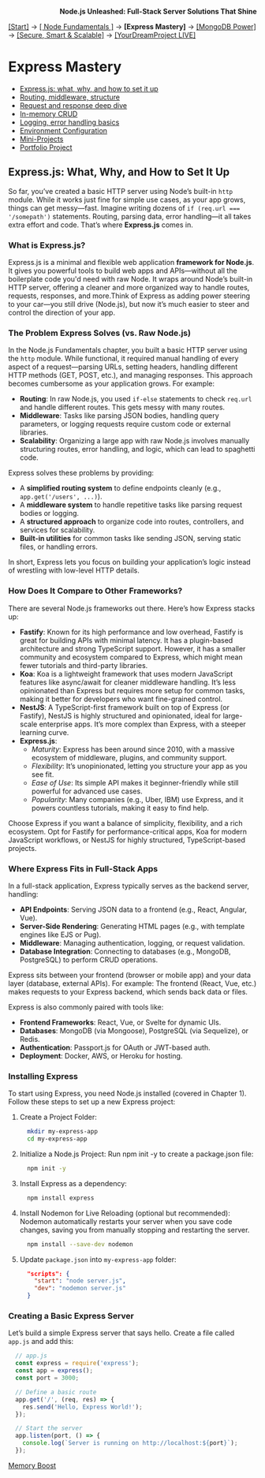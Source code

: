 **<p align="right">Node.js Unleashed: Full-Stack Server Solutions That Shine</p>**

[[Start]](../Introduction.md) → [[ Node Fundamentals ]](../chapter-01/1-1.md) → **[Express Mastery]** → [[MongoDB Power]](../chapter-03/3-1.md) → [[Secure, Smart & Scalable]](../chapter-04/4-1.md) → [[YourDreamProject LIVE]](../chapter-05/5-1.md)

# Express Mastery
* [Express.js: what, why, and how to set it up](#expressjs-what-why-and-how-to-set-it-up)
* [Routing, middleware, structure](2-2.md)
* [Request and response deep dive](2-3.md)
* [In-memory CRUD](2-4.md)
* [Logging, error handling basics](2-5.md)
* [Environment Configuration](2-6.md)
* [Mini-Projects](2-7.md)
* [Portfolio Project](2-8.md)

## Express.js: What, Why, and How to Set It Up

So far, you’ve created a basic HTTP server using Node’s built-in `http` module. While it works just fine for simple use cases, as your app grows, things can get messy—fast. Imagine writing dozens of `if (req.url === '/somepath')` statements. Routing, parsing data, error handling—it all takes extra effort and code.
That’s where **Express.js** comes in.

### What is Express.js?

Express.js is a minimal and flexible web application **framework for Node.js**. It gives you powerful tools to build web apps and APIs—without all the boilerplate code you'd need with raw Node. It wraps around Node’s built-in HTTP server, offering a cleaner and more organized way to handle routes, requests, responses, and more.Think of Express as adding power steering to your car—you still drive (Node.js), but now it’s much easier to steer and control the direction of your app.

### The Problem Express Solves (vs. Raw Node.js)

In the Node.js Fundamentals chapter, you built a basic HTTP server using the `http` module. While functional, it required manual handling of every aspect of a request—parsing URLs, setting headers, handling different HTTP methods (GET, POST, etc.), and managing responses. This approach becomes cumbersome as your application grows. For example:<br />
- **Routing**: In raw Node.js, you used `if-else` statements to check `req.url` and handle different routes. This gets messy with many routes.
- **Middleware**: Tasks like parsing JSON bodies, handling query parameters, or logging requests require custom code or  external libraries.
- **Scalability**: Organizing a large app with raw Node.js involves manually structuring routes, error handling, and logic, which can lead to spaghetti code.

Express solves these problems by providing:<br />
- A **simplified routing system** to define endpoints cleanly (e.g., `app.get('/users', ...)`).
- A **middleware system** to handle repetitive tasks like parsing request bodies or logging.
- A **structured approach** to organize code into routes, controllers, and services for scalability.
- **Built-in utilities** for common tasks like sending JSON, serving static files, or handling errors.

In short, Express lets you focus on building your application’s logic instead of wrestling with low-level HTTP details.

### How Does It Compare to Other Frameworks?

There are several Node.js frameworks out there. Here’s how Express stacks up:<br />
- **Fastify**: Known for its high performance and low overhead, Fastify is great for building APIs with minimal latency. It has a plugin-based architecture and strong TypeScript support. However, it has a smaller community and ecosystem compared to Express, which might mean fewer tutorials and third-party libraries.
- **Koa**: Koa is a lightweight framework that uses modern JavaScript features like async/await for cleaner middleware handling. It’s less opinionated than Express but requires more setup for common tasks, making it better for developers who want fine-grained control.
- **NestJS**: A TypeScript-first framework built on top of Express (or Fastify), NestJS is highly structured and opinionated, ideal for large-scale enterprise apps. It’s more complex than Express, with a steeper learning curve.
- **Express.js**:
  - *Maturity*: Express has been around since 2010, with a massive ecosystem of middleware, plugins, and community support.
  - *Flexibility*: It’s unopinionated, letting you structure your app as you see fit.
  - *Ease of Use*: Its simple API makes it beginner-friendly while still powerful for advanced use cases.
  - *Popularity*: Many companies (e.g., Uber, IBM) use Express, and it powers countless tutorials, making it easy to find help.
 
Choose Express if you want a balance of simplicity, flexibility, and a rich ecosystem. Opt for Fastify for performance-critical apps, Koa for modern JavaScript workflows, or NestJS for highly structured, TypeScript-based projects.

### Where Express Fits in Full-Stack Apps

In a full-stack application, Express typically serves as the backend server, handling:
- **API Endpoints**: Serving JSON data to a frontend (e.g., React, Angular, Vue).
- **Server-Side Rendering**: Generating HTML pages (e.g., with template engines like EJS or Pug).
- **Middleware**: Managing authentication, logging, or request validation.
- **Database Integration**: Connecting to databases (e.g., MongoDB, PostgreSQL) to perform CRUD operations.

Express sits between your frontend (browser or mobile app) and your data layer (database, external APIs). For example:
The frontend (React, Vue, etc.) makes requests to your Express backend, which sends back data or files.

Express is also commonly paired with tools like:
- **Frontend Frameworks**: React, Vue, or Svelte for dynamic UIs.
- **Databases**: MongoDB (via Mongoose), PostgreSQL (via Sequelize), or Redis.
- **Authentication**: Passport.js for OAuth or JWT-based auth.
- **Deployment**: Docker, AWS, or Heroku for hosting.

### Installing Express

To start using Express, you need Node.js installed (covered in Chapter 1). Follow these steps to set up a new Express project:
1. Create a Project Folder:
   ```bash
     mkdir my-express-app
     cd my-express-app
   ```
2. Initialize a Node.js Project: Run npm init -y to create a package.json file:
   ```bash
     npm init -y
   ```
3. Install Express as a dependency:
   ```bash
     npm install express
   ```
4. Install Nodemon for Live Reloading (optional but recommended): Nodemon automatically restarts your server when you save code changes, saving you from manually stopping and restarting the server.
   ```bash
     npm install --save-dev nodemon
   ```
5. Update `package.json` into `my-express-app` folder:
   ```json
     "scripts": {
       "start": "node server.js",
       "dev": "nodemon server.js"
     }
   ```

### Creating a Basic Express Server

Let’s build a simple Express server that says hello. Create a file called `app.js` and add this:
   ```javascript
     // app.js
     const express = require('express');
     const app = express();
     const port = 3000;

     // Define a basic route
     app.get('/', (req, res) => {
       res.send('Hello, Express World!');
     });

     // Start the server
     app.listen(port, () => {
       console.log(`Server is running on http://localhost:${port}`);
     });
   ```

[Memory Boost](2-1MB.md)
